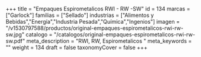 +++
title = "Empaques Espirometalicos RWI - RW -SW"
id = 134
marcas = ["Garlock"]
familias = ["Sellado"]
industrias = ["Alimentos y Bebidas","Energía","Industria Pesada","Química","Ingenios"]
imagen = "/v1530797588/productos/original-empaques-espirometalicos-rwi-rw-sw.jpg"
catalogo = "/catalogos/original-empaques-espirometalicos-rwi-rw-sw.pdf"
meta_description = "RWI, RW, Espirometalicos "
meta_keywords = ""
weight = 134
draft = false
taxonomyCover = false
+++
